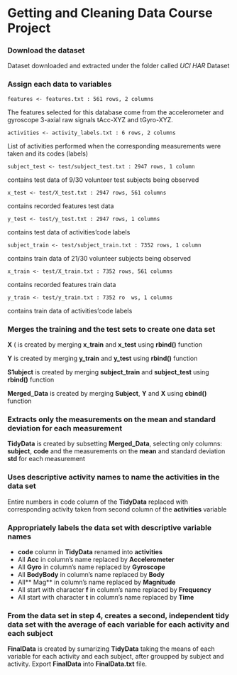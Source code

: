 # Getting and Cleaning Data Course Project

### Download the dataset
Dataset downloaded and extracted under the folder called *UCI HAR* Dataset

### Assign each data to variables
    features <- features.txt : 561 rows, 2 columns
The features selected for this database come from the accelerometer and gyroscope 3-axial raw signals tAcc-XYZ and tGyro-XYZ.

    activities <- activity_labels.txt : 6 rows, 2 columns
List of activities performed when the corresponding measurements were taken and its codes (labels)

    subject_test <- test/subject_test.txt : 2947 rows, 1 column
contains test data of 9/30 volunteer test subjects being observed

    x_test <- test/X_test.txt : 2947 rows, 561 columns
contains recorded features test data

    y_test <- test/y_test.txt : 2947 rows, 1 columns
contains test data of activities’code labels

    subject_train <- test/subject_train.txt : 7352 rows, 1 column
contains train data of 21/30 volunteer subjects being observed

    x_train <- test/X_train.txt : 7352 rows, 561 columns
contains recorded features train data

    y_train <- test/y_train.txt : 7352 ro  ws, 1 columns
contains train data of activities’code labels


### Merges the training and the test sets to create one data set

**X** ( is created by merging **x_train** and **x_test** using **rbind()** function

**Y**  is created by merging **y_train** and **y_test** using **rbind()** function

**S1ubject**  is created by merging **subject_train** and **subject_test** using **rbind()** function

**Merged_Data**  is created by merging **Subject**, **Y** and **X** using **cbind()** function


### Extracts only the measurements on the mean and standard deviation for each measurement

**TidyData** is created by subsetting **Merged_Data**, selecting only columns: **subject**, **code** and the measurements on the **mean** and standard deviation **std** for each measurement

### Uses descriptive activity names to name the activities in the data set

Entire numbers in code column of the **TidyData** replaced with corresponding activity taken from second column of the **activities** variable

### Appropriately labels the data set with descriptive variable names

- **code** column in **TidyData** renamed into **activities**
- All **Acc** in column’s name replaced by **Accelerometer**
- All **Gyro** in column’s name replaced by **Gyroscope**
 - All **BodyBody** in column’s name replaced by **Body**
- All** Mag** in column’s name replaced by **Magnitude**
- All start with character **f** in column’s name replaced by **Frequency**
- All start with character **t** in column’s name replaced by **Time**

### From the data set in step 4, creates a second, independent tidy data set with the average of each variable for each activity and each subject

**FinalData**  is created by sumarizing **TidyData** taking the means of each variable for each activity and each subject, after groupped by subject and activity.
Export **FinalData** into **FinalData.txt** file.
